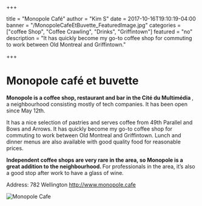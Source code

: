 +++

title = "Monopole Café"
author = "Kim S"
date = 2017-10-16T19:10:19-04:00
banner = "/MonopoleCafeEtBuvette_FeaturedImage.jpg"
categories = ["coffee Shop", "Coffee Crawling", "Drinks", "Griffintown"]
featured = "no"
description = "It has quickly become my go-to coffee shop for commuting to work between Old Montreal and Griffintown."

+++

# Monopole café et buvette 

<b>Monopole is a coffee shop, restaurant and bar in the Cité du Multimédia </b>, a neighbourhood consisting mostly of tech companies. It has been open since May 12th.

It has a nice selection of pastries and serves coffee from 49th Parallel and Bows and Arrows. It has quickly become my go-to coffee shop for commuting to work between Old Montreal and Griffintown. Lunch and dinner menus are also available with good quality food for reasonable prices. 

<b> Independent coffee shops are very rare in the area, so Monopole is a great addition to the neighbourhood. </b> For professionals in the area, it’s also a good stop after work to have a glass of wine.

Address: 
782 Wellington
http://www.monopole.cafe

![Monopole Cafe](/MonopoleCafeEtBuvette_FeaturedImage.jpg)
